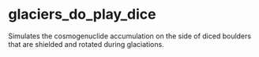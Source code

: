 # glaciers_do_play_dice
Simulates the cosmogenuclide accumulation on the side of diced boulders that are shielded and rotated during glaciations.
